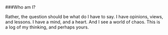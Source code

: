 ###Who am I?

Rather, the question should be what do I have to say.  I have opinions, views, and lessons.  I have a mind, and a heart.  And I see a world of chaos.  This is a log of my thinking, and perhaps yours.
